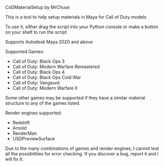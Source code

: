 CoDMaterialSetup by MrChuse


This is a tool to help setup materials in Maya for Call of Duty models

To use it, either drag the script into your Python console or make a button on your shelf to run the script


Supports Autodesk Maya 2020 and above


Supported Games:
- Call of Duty: Black Ops 3
- Call of Duty: Modern Warfare Remastered
- Call of Duty: Black Ops 4
- Call of Duty: Black Ops Cold War
- Call of Duty: Vangaurd
- Call of Duty: Modern Warfare II

Some other games may be supported if they have a similar material structure to any of the games listed.


Render engines supported:
- Redshift
- Arnold
- RenderMan
- USDPreviewSurface

Due to the many combinations of games and render engines, I cannot test all the possibilities for error checking.
If you discover a bug, report it and I will fix it.
